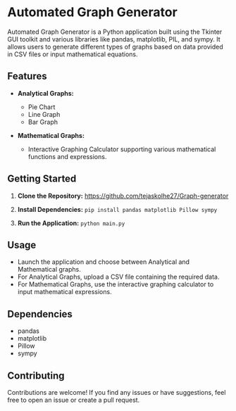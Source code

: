 # Automated Graph Generator

Automated Graph Generator is a Python application built using the Tkinter GUI toolkit and various libraries like pandas, matplotlib, PIL, and sympy. It allows users to generate different types of graphs based on data provided in CSV files or input mathematical equations.

## Features

- **Analytical Graphs:**
  - Pie Chart
  - Line Graph
  - Bar Graph

- **Mathematical Graphs:**
  - Interactive Graphing Calculator supporting various mathematical functions and expressions.

## Getting Started

1. **Clone the Repository:**
   https://github.com/tejaskolhe27/Graph-generator
2. **Install Dependencies:**
   ```pip install pandas matplotlib Pillow sympy```

3. **Run the Application:**
  ```python main.py```

## Usage

- Launch the application and choose between Analytical and Mathematical graphs.
- For Analytical Graphs, upload a CSV file containing the required data.
- For Mathematical Graphs, use the interactive graphing calculator to input mathematical expressions.

## Dependencies

- pandas
- matplotlib
- Pillow
- sympy

## Contributing

Contributions are welcome! If you find any issues or have suggestions, feel free to open an issue or create a pull request.

